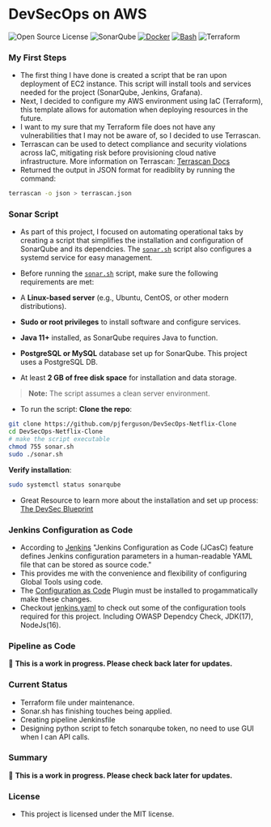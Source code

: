 # DevSecOps on AWS
![Open Source License](https://img.shields.io/badge/License-MIT-blue)
![SonarQube](https://img.shields.io/badge/SonarQube-black?style=for-the-badge&logo=sonarqube&logoColor=4E9BCD)
[![Docker](https://img.shields.io/badge/Docker-2496ED?logo=docker&logoColor=fff)](#)
[![Bash](https://img.shields.io/badge/Bash-4EAA25?logo=gnubash&logoColor=fff)](#)
![Terraform](https://img.shields.io/badge/terraform-%235835CC.svg?style=for-the-badge&logo=terraform&logoColor=white)



### My First Steps
- The first thing I have done is created a script that be ran upon deployment of EC2 instance. This script will install tools and services needed for the project (SonarQube, Jenkins, Grafana). 
- Next, I decided to configure my AWS environment using IaC (Terraform), this template allows for automation when deploying resources in the future. 
- I want to my sure that my Terraform file does not have any vulnerabilities that I may not be aware of, so I decided to use Terrascan. 
- Terrascan can be used to detect compliance and security violations across IaC, mitigating risk before provisioning cloud native infrastructure. More information on Terrascan: [Terrascan Docs](https://runterrascan.io/docs/getting-started/)
- Returned the output in JSON format for readiblity by running the command: 
```bash 
terrascan -o json > terrascan.json
```
### Sonar Script
- As part of this project, I focused on automating operational taks by creating a script that simplifies the installation and configuration of SonarQube and its dependcies. The [`sonar.sh`](./sonar.sh) script also configures a systemd service for easy management. 
- Before running the [`sonar.sh`](./sonar.sh) script, make sure the following requirements are met:

- A **Linux-based server** (e.g., Ubuntu, CentOS, or other modern distributions).
- **Sudo or root privileges** to install software and configure services.
- **Java 11+** installed, as SonarQube requires Java to function.
- **PostgreSQL or MySQL** database set up for SonarQube. This project uses a PostgreSQL DB. 
- At least **2 GB of free disk space** for installation and data storage.
> **Note:** The script assumes a clean server environment.
- To run the script:
**Clone the repo**:
``` bash
git clone https://github.com/pjferguson/DevSecOps-Netflix-Clone
cd DevSecOps-Netflix-Clone
# make the script executable
chmod 755 sonar.sh
sudo ./sonar.sh
```
**Verify installation**:
```bash
sudo systemctl status sonarqube
```
- Great Resource to learn more about the installation and set up process: [The DevSec Blueprint](https://www.devsecblueprint.com/projects/devsecops-home-lab/installation-and-configuration/security-tools/install-config-sonarqube)

### Jenkins Configuration as Code
- According to [Jenkins](https://www.jenkins.io/doc/book/managing/casc/) "Jenkins Configuration as Code (JCasC) feature defines Jenkins configuration parameters in a human-readable YAML file that can be stored as source code."
- This provides me with the convenience and flexibility of configuring Global Tools using code. 
- The [Configuration as Code](https://plugins.jenkins.io/configuration-as-code/) Plugin must be installed to progammatically make these changes.
- Checkout [jenkins.yaml](./jenkins.yaml) to check out some of the configuration tools required for this project. Including OWASP Dependcy Check, JDK(17), NodeJs(16). 
### Pipeline as Code
🚧 **This is a work in progress. Please check back later for updates.**


### Current Status
- Terraform file under maintenance. 
- Sonar.sh has finishing touches being applied.
- Creating pipeline Jenkinsfile
- Designing python script to fetch sonarqube token, no need to use GUI when I can API calls. 

### Summary 
🚧 **This is a work in progress. Please check back later for updates.**

### License
- This project is licensed under the MIT license. 


